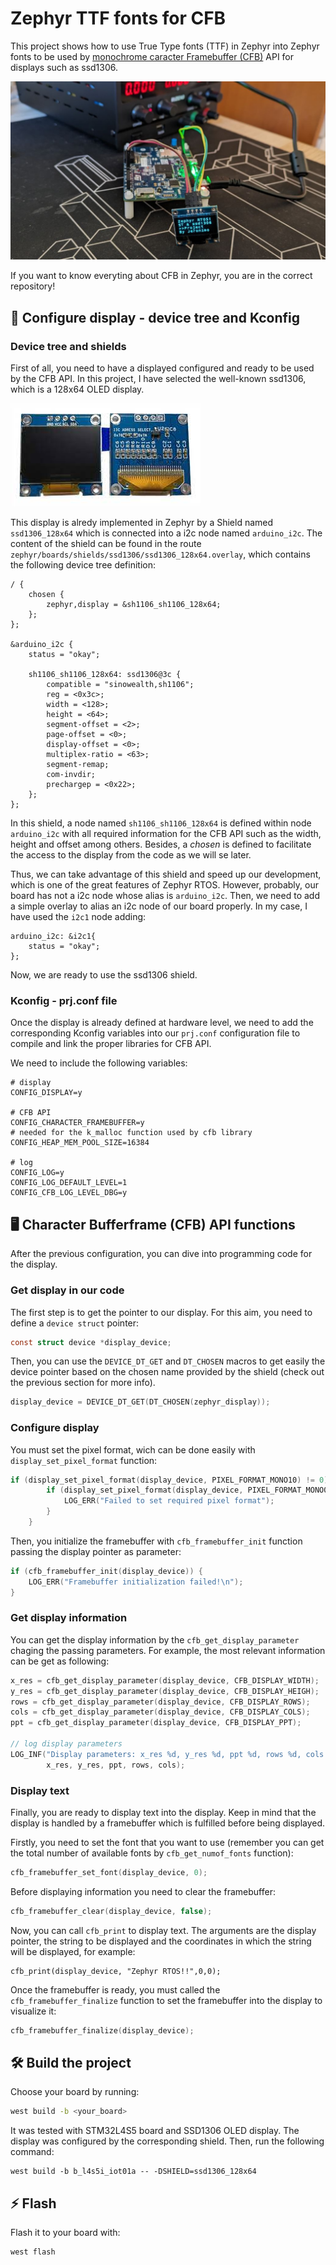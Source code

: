 # Zephyr TTF fonts for CFB
This project shows how to use True Type fonts (TTF) in Zephyr into Zephyr fonts to be used by [monochrome caracter Framebuffer (CFB)](https://docs.zephyrproject.org/apidoc/latest/group__monochrome__character__framebuffer.html) API for displays such as ssd1306.

![image](images/image_1.jpeg)

If you want to know everyting about CFB in Zephyr, you are in the correct repository!

## 🎯 Configure display - device tree and Kconfig

### Device tree and shields
First of all, you need to have a displayed configured and ready to be used by the CFB API. In this project, I have selected the well-known ssd1306, which is a 128x64 OLED display.

![image](images/ssd1306.jpg)

This display is alredy implemented in Zephyr by a Shield named `ssd1306_128x64` which is connected into a i2c node named `arduino_i2c`. The content of the shield can be found in the route `zephyr/boards/shields/ssd1306/ssd1306_128x64.overlay`, which contains the following device tree definition:

```dts
/ {
	chosen {
		zephyr,display = &sh1106_sh1106_128x64;
	};
};

&arduino_i2c {
	status = "okay";

	sh1106_sh1106_128x64: ssd1306@3c {
		compatible = "sinowealth,sh1106";
		reg = <0x3c>;
		width = <128>;
		height = <64>;
		segment-offset = <2>;
		page-offset = <0>;
		display-offset = <0>;
		multiplex-ratio = <63>;
		segment-remap;
		com-invdir;
		prechargep = <0x22>;
	};
};
```

In this shield, a node named `sh1106_sh1106_128x64` is defined within node `arduino_i2c` with all required information for the CFB API such as the width, height and offset among others. Besides, a *chosen* is defined to facilitate the access to the display from the code as we will se later.

Thus, we can take advantage of this shield and speed up our development, which is one of the great features of Zephyr RTOS. However, probably, our board has not a i2c node whose alias is `arduino_i2c`. Then, we need to add a simple overlay to alias an i2c node of our board properly. In my case, I have used the `i2c1` node adding:

```dts
arduino_i2c: &i2c1{
	status = "okay";
};
```

Now, we are ready to use the ssd1306 shield.

### Kconfig - prj.conf file
Once the display is already defined at hardware level, we need to add the corresponding Kconfig variables into our `prj.conf` configuration file to compile and link the proper libraries for CFB API.

We need to include the following variables:
```kconfig
# display
CONFIG_DISPLAY=y

# CFB API
CONFIG_CHARACTER_FRAMEBUFFER=y
# needed for the k_malloc function used by cfb library
CONFIG_HEAP_MEM_POOL_SIZE=16384

# log
CONFIG_LOG=y
CONFIG_LOG_DEFAULT_LEVEL=1
CONFIG_CFB_LOG_LEVEL_DBG=y
```

## 🖥️ Character Bufferframe (CFB) API functions
After the previous configuration, you can dive into programming code for the display.

### Get display in our code
The first step is to get the pointer to our display. For this aim, you need to define a `device struct` pointer:

```c
const struct device *display_device;
```

Then, you can use the `DEVICE_DT_GET` and `DT_CHOSEN` macros to get easily the device pointer based on the chosen name provided by the shield (check out the previous section for more info).

```c
display_device = DEVICE_DT_GET(DT_CHOSEN(zephyr_display));
```

### Configure display
You must set the pixel format, wich can be done easily with `display_set_pixel_format` function:

```c
if (display_set_pixel_format(display_device, PIXEL_FORMAT_MONO10) != 0) {
		if (display_set_pixel_format(display_device, PIXEL_FORMAT_MONO01) != 0) {
			LOG_ERR("Failed to set required pixel format");
		}
	}
```

Then, you initialize the framebuffer with `cfb_framebuffer_init` function passing the display pointer as parameter:

```c
if (cfb_framebuffer_init(display_device)) {
	LOG_ERR("Framebuffer initialization failed!\n");
}
```
### Get display information
You can get the display information by the `cfb_get_display_parameter` chaging the passing parameters. For example, the most relevant information can be get as following:

```c
x_res = cfb_get_display_parameter(display_device, CFB_DISPLAY_WIDTH);
y_res = cfb_get_display_parameter(display_device, CFB_DISPLAY_HEIGH);
rows = cfb_get_display_parameter(display_device, CFB_DISPLAY_ROWS);
cols = cfb_get_display_parameter(display_device, CFB_DISPLAY_COLS);
ppt = cfb_get_display_parameter(display_device, CFB_DISPLAY_PPT);

// log display parameters
LOG_INF("Display parameters: x_res %d, y_res %d, ppt %d, rows %d, cols %d",
		x_res, y_res, ppt, rows, cols);
```

### Display text
Finally, you are ready to display text into the display. Keep in mind that the display is handled by a framebuffer which is fulfilled before being displayed.

Firstly, you need to set the font that you want to use (remember you can get the total number of available fonts by `cfb_get_numof_fonts` function):

```c
cfb_framebuffer_set_font(display_device, 0);
```

Before displaying information you need to clear the framebuffer:

```c
cfb_framebuffer_clear(display_device, false);
```

Now, you can call `cfb_print` to display text. The arguments are the display pointer, the string to be displayed and the coordinates in which the string will be displayed, for example:

```
cfb_print(display_device, "Zephyr RTOS!!",0,0);
```

Once the framebuffer is ready, you must called the `cfb_framebuffer_finalize` function to set the framebuffer into the display to visualize it:

```c
cfb_framebuffer_finalize(display_device);
```

## 🛠️ Build the project

Choose your board by running:

```bash
west build -b <your_board>
```

It was tested with STM32L4S5 board and SSD1306 OLED display. The display was configured by the corresponding shield. Then, run the following command:
```
west build -b b_l4s5i_iot01a -- -DSHIELD=ssd1306_128x64
```

## ⚡️ Flash

Flash it to your board with:

```bash
west flash
```